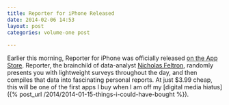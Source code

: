 ```yaml
---
title: Reporter for iPhone Released
date: 2014-02-06 14:53
layout: post
categories: volume-one post
  
---
```



Earlier this morning, Reporter for iPhone was officially released [on the App Store](https://itunes.apple.com/us/app/reporter-app/id779697486?ls=1&mt=8). Reporter, the brainchild of data-analyst [Nicholas Feltron](http://feltron.com), randomly presents you with lightweight surveys throughout the day, and then compiles that data into fascinating personal reports. At just $3.99 cheap, this will be one of the first apps I buy when I am off my [digital media hiatus]({% post_url /2014/2014-01-15-things-i-could-have-bought %}).
